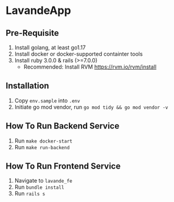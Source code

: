 # LavandeApp

## Pre-Requisite
1. Install golang, at least go1.17
2. Install docker or docker-supported containter tools
3. Install ruby 3.0.0 & rails (>=7.0.0)
    - Recommended: Install RVM https://rvm.io/rvm/install

## Installation
1. Copy `env.sample` into `.env`
2. Initiate go mod vendor, run `go mod tidy && go mod vendor -v`

## How To Run Backend Service
1. Run `make docker-start`
2. Run `make run-backend`

## How To Run Frontend Service
1. Navigate to `lavande_fe`
2. Run `bundle install`
2. Run `rails s`
